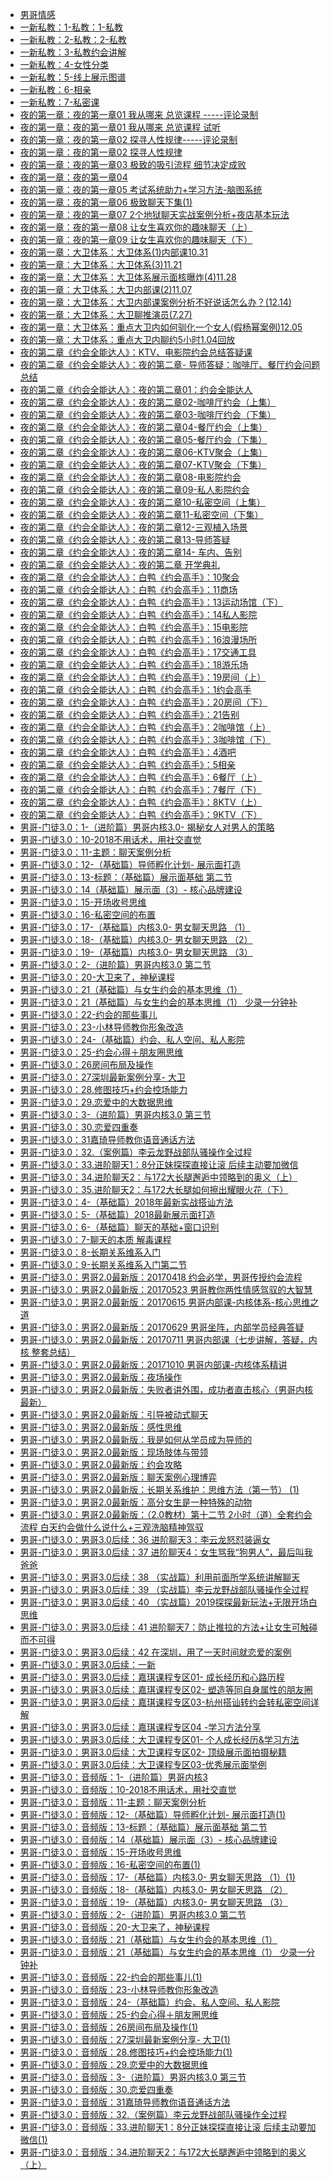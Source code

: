 +   [男哥情感](README.md)
+   [一新私教：1-私教：1-私教](一新私教：1-私教：1-私教.md)
+   [一新私教：2-私教：2-私教](一新私教：2-私教：2-私教.md)
+   [一新私教：3-私教约会讲解](一新私教：3-私教约会讲解.md)
+   [一新私教：4-女性分类](一新私教：4-女性分类.md)
+   [一新私教：5-线上展示图谱](一新私教：5-线上展示图谱.md)
+   [一新私教：6-相亲](一新私教：6-相亲.md)
+   [一新私教：7-私密课](一新私教：7-私密课.md)
+   [夜的第一章：夜的第一章01 我从哪来 总览课程 -----评论录制](夜的第一章：夜的第一章01我从哪来总览课程-----评论录制.md)
+   [夜的第一章：夜的第一章01 我从哪来 总览课程 试听](夜的第一章：夜的第一章01我从哪来总览课程试听.md)
+   [夜的第一章：夜的第一章02 探寻人性规律-----评论录制](夜的第一章：夜的第一章02探寻人性规律-----评论录制.md)
+   [夜的第一章：夜的第一章02 探寻人性规律](夜的第一章：夜的第一章02探寻人性规律.md)
+   [夜的第一章：夜的第一章03 极致的吸引流程 细节决定成败](夜的第一章：夜的第一章03极致的吸引流程细节决定成败.md)
+   [夜的第一章：夜的第一章04](夜的第一章：夜的第一章04.md)
+   [夜的第一章：夜的第一章05 考试系统助力+学习方法-脑图系统](夜的第一章：夜的第一章05考试系统助力+学习方法-脑图系统.md)
+   [夜的第一章：夜的第一章06 极致聊天下集(1)](夜的第一章：夜的第一章06极致聊天下集(1).md)
+   [夜的第一章：夜的第一章07 2个地狱聊天实战案例分析+夜店基本玩法](夜的第一章：夜的第一章072个地狱聊天实战案例分析+夜店基本玩法.md)
+   [夜的第一章：夜的第一章08 让女生喜欢你的趣味聊天（上）](夜的第一章：夜的第一章08让女生喜欢你的趣味聊天（上）.md)
+   [夜的第一章：夜的第一章09 让女生喜欢你的趣味聊天（下）](夜的第一章：夜的第一章09让女生喜欢你的趣味聊天（下）.md)
+   [夜的第一章：大卫体系：大卫体系(1)内部课10.31](夜的第一章：大卫体系：大卫体系(1)内部课10.31.md)
+   [夜的第一章：大卫体系：大卫体系(3)11.21](夜的第一章：大卫体系：大卫体系(3)11.21.md)
+   [夜的第一章：大卫体系：大卫体系展示面核曝炸(4)11.28](夜的第一章：大卫体系：大卫体系展示面核曝炸(4)11.28.md)
+   [夜的第一章：大卫体系：大卫内部课(2)11.07](夜的第一章：大卫体系：大卫内部课(2)11.07.md)
+   [夜的第一章：大卫体系：大卫内部课案例分析不好说话怎么办？(12.14)](夜的第一章：大卫体系：大卫内部课案例分析不好说话怎么办？(12.14).md)
+   [夜的第一章：大卫体系：大卫聊推演员(7.27)](夜的第一章：大卫体系：大卫聊推演员(7.27).md)
+   [夜的第一章：大卫体系：重点大卫内如何驯化一个女人(假杨幂案例)12.05](夜的第一章：大卫体系：重点大卫内如何驯化一个女人(假杨幂案例)12.05.md)
+   [夜的第一章：大卫体系：重点大卫内聊约5小时1.04回放](夜的第一章：大卫体系：重点大卫内聊约5小时1.04回放.md)
+   [夜的第二章《约会全能达人》：KTV、电影院约会总结答疑课](夜的第二章《约会全能达人》：KTV、电影院约会总结答疑课.md)
+   [夜的第二章《约会全能达人》：夜的第二章- 导师答疑：咖啡厅、餐厅约会问题总结](夜的第二章《约会全能达人》：夜的第二章-导师答疑：咖啡厅、餐厅约会问题总结.md)
+   [夜的第二章《约会全能达人》：夜的第二章01：约会全能达人](夜的第二章《约会全能达人》：夜的第二章01：约会全能达人.md)
+   [夜的第二章《约会全能达人》：夜的第二章02-咖啡厅约会（上集）](夜的第二章《约会全能达人》：夜的第二章02-咖啡厅约会（上集）.md)
+   [夜的第二章《约会全能达人》：夜的第二章03-咖啡厅约会（下集）](夜的第二章《约会全能达人》：夜的第二章03-咖啡厅约会（下集）.md)
+   [夜的第二章《约会全能达人》：夜的第二章04-餐厅约会（上集）](夜的第二章《约会全能达人》：夜的第二章04-餐厅约会（上集）.md)
+   [夜的第二章《约会全能达人》：夜的第二章05-餐厅约会（下集）](夜的第二章《约会全能达人》：夜的第二章05-餐厅约会（下集）.md)
+   [夜的第二章《约会全能达人》：夜的第二章06-KTV聚会（上集）](夜的第二章《约会全能达人》：夜的第二章06-KTV聚会（上集）.md)
+   [夜的第二章《约会全能达人》：夜的第二章07-KTV聚会（下集）](夜的第二章《约会全能达人》：夜的第二章07-KTV聚会（下集）.md)
+   [夜的第二章《约会全能达人》：夜的第二章08-电影院约会](夜的第二章《约会全能达人》：夜的第二章08-电影院约会.md)
+   [夜的第二章《约会全能达人》：夜的第二章09-私人影院约会](夜的第二章《约会全能达人》：夜的第二章09-私人影院约会.md)
+   [夜的第二章《约会全能达人》：夜的第二章10-私密空间（上集）](夜的第二章《约会全能达人》：夜的第二章10-私密空间（上集）.md)
+   [夜的第二章《约会全能达人》：夜的第二章11-私密空间（下集）](夜的第二章《约会全能达人》：夜的第二章11-私密空间（下集）.md)
+   [夜的第二章《约会全能达人》：夜的第二章12-三观植入场景](夜的第二章《约会全能达人》：夜的第二章12-三观植入场景.md)
+   [夜的第二章《约会全能达人》：夜的第二章13-导师答疑](夜的第二章《约会全能达人》：夜的第二章13-导师答疑.md)
+   [夜的第二章《约会全能达人》：夜的第二章14- 车内、告别](夜的第二章《约会全能达人》：夜的第二章14-车内、告别.md)
+   [夜的第二章《约会全能达人》：夜的第二章 开学典礼](夜的第二章《约会全能达人》：夜的第二章开学典礼.md)
+   [夜的第二章《约会全能达人》：白鸭《约会高手》：10聚会](夜的第二章《约会全能达人》：白鸭《约会高手》：10聚会.md)
+   [夜的第二章《约会全能达人》：白鸭《约会高手》：11商场](夜的第二章《约会全能达人》：白鸭《约会高手》：11商场.md)
+   [夜的第二章《约会全能达人》：白鸭《约会高手》：13运动场馆（下）](夜的第二章《约会全能达人》：白鸭《约会高手》：13运动场馆（下）.md)
+   [夜的第二章《约会全能达人》：白鸭《约会高手》：14私人影院](夜的第二章《约会全能达人》：白鸭《约会高手》：14私人影院.md)
+   [夜的第二章《约会全能达人》：白鸭《约会高手》：15电影院](夜的第二章《约会全能达人》：白鸭《约会高手》：15电影院.md)
+   [夜的第二章《约会全能达人》：白鸭《约会高手》：16浪漫场所](夜的第二章《约会全能达人》：白鸭《约会高手》：16浪漫场所.md)
+   [夜的第二章《约会全能达人》：白鸭《约会高手》：17交通工具](夜的第二章《约会全能达人》：白鸭《约会高手》：17交通工具.md)
+   [夜的第二章《约会全能达人》：白鸭《约会高手》：18游乐场](夜的第二章《约会全能达人》：白鸭《约会高手》：18游乐场.md)
+   [夜的第二章《约会全能达人》：白鸭《约会高手》：19房间（上）](夜的第二章《约会全能达人》：白鸭《约会高手》：19房间（上）.md)
+   [夜的第二章《约会全能达人》：白鸭《约会高手》：1约会高手](夜的第二章《约会全能达人》：白鸭《约会高手》：1约会高手.md)
+   [夜的第二章《约会全能达人》：白鸭《约会高手》：20房间（下）](夜的第二章《约会全能达人》：白鸭《约会高手》：20房间（下）.md)
+   [夜的第二章《约会全能达人》：白鸭《约会高手》：21告别](夜的第二章《约会全能达人》：白鸭《约会高手》：21告别.md)
+   [夜的第二章《约会全能达人》：白鸭《约会高手》：2咖啡馆（上）](夜的第二章《约会全能达人》：白鸭《约会高手》：2咖啡馆（上）.md)
+   [夜的第二章《约会全能达人》：白鸭《约会高手》：3咖啡馆（下）](夜的第二章《约会全能达人》：白鸭《约会高手》：3咖啡馆（下）.md)
+   [夜的第二章《约会全能达人》：白鸭《约会高手》：4酒吧](夜的第二章《约会全能达人》：白鸭《约会高手》：4酒吧.md)
+   [夜的第二章《约会全能达人》：白鸭《约会高手》：5相亲](夜的第二章《约会全能达人》：白鸭《约会高手》：5相亲.md)
+   [夜的第二章《约会全能达人》：白鸭《约会高手》：6餐厅（上）](夜的第二章《约会全能达人》：白鸭《约会高手》：6餐厅（上）.md)
+   [夜的第二章《约会全能达人》：白鸭《约会高手》：7餐厅（下）](夜的第二章《约会全能达人》：白鸭《约会高手》：7餐厅（下）.md)
+   [夜的第二章《约会全能达人》：白鸭《约会高手》：8KTV（上）](夜的第二章《约会全能达人》：白鸭《约会高手》：8KTV（上）.md)
+   [夜的第二章《约会全能达人》：白鸭《约会高手》：9KTV（下）](夜的第二章《约会全能达人》：白鸭《约会高手》：9KTV（下）.md)
+   [男哥-门徒3.0：1-（进阶篇）男哥内核3.0- 揭秘女人对男人的策略](男哥-门徒3.0：1-（进阶篇）男哥内核3.0-揭秘女人对男人的策略.md)
+   [男哥-门徒3.0：10-2018不用话术，用社交直觉](男哥-门徒3.0：10-2018不用话术，用社交直觉.md)
+   [男哥-门徒3.0：11-主题：聊天案例分析](男哥-门徒3.0：11-主题：聊天案例分析.md)
+   [男哥-门徒3.0：12-（基础篇）导师孵化计划- 展示面打造](男哥-门徒3.0：12-（基础篇）导师孵化计划-展示面打造.md)
+   [男哥-门徒3.0：13-标题：（基础篇）展示面基础 第二节](男哥-门徒3.0：13-标题：（基础篇）展示面基础第二节.md)
+   [男哥-门徒3.0：14（基础篇）展示面（3）- 核心品牌建设](男哥-门徒3.0：14（基础篇）展示面（3）-核心品牌建设.md)
+   [男哥-门徒3.0：15-开场收号思维](男哥-门徒3.0：15-开场收号思维.md)
+   [男哥-门徒3.0：16-私密空间的布置](男哥-门徒3.0：16-私密空间的布置.md)
+   [男哥-门徒3.0：17-（基础篇）内核3.0- 男女聊天思路 （1）](男哥-门徒3.0：17-（基础篇）内核3.0-男女聊天思路（1）.md)
+   [男哥-门徒3.0：18-（基础篇）内核3.0- 男女聊天思路 （2）](男哥-门徒3.0：18-（基础篇）内核3.0-男女聊天思路（2）.md)
+   [男哥-门徒3.0：19-（基础篇）内核3.0- 男女聊天思路 （3）](男哥-门徒3.0：19-（基础篇）内核3.0-男女聊天思路（3）.md)
+   [男哥-门徒3.0：2-（进阶篇）男哥内核3.0 第二节](男哥-门徒3.0：2-（进阶篇）男哥内核3.0第二节.md)
+   [男哥-门徒3.0：20-大卫来了，神秘课程](男哥-门徒3.0：20-大卫来了，神秘课程.md)
+   [男哥-门徒3.0：21（基础篇）与女生约会的基本思维（1）](男哥-门徒3.0：21（基础篇）与女生约会的基本思维（1）.md)
+   [男哥-门徒3.0：21（基础篇）与女生约会的基本思维（1） 少录一分钟补](男哥-门徒3.0：21（基础篇）与女生约会的基本思维（1）少录一分钟补.md)
+   [男哥-门徒3.0：22-约会的那些事儿](男哥-门徒3.0：22-约会的那些事儿.md)
+   [男哥-门徒3.0：23-小林导师教你形象改造](男哥-门徒3.0：23-小林导师教你形象改造.md)
+   [男哥-门徒3.0：24-（基础篇）约会、私人空间、私人影院](男哥-门徒3.0：24-（基础篇）约会、私人空间、私人影院.md)
+   [男哥-门徒3.0：25-约会心得＋朋友圈思维](男哥-门徒3.0：25-约会心得＋朋友圈思维.md)
+   [男哥-门徒3.0：26房间布局及操作](男哥-门徒3.0：26房间布局及操作.md)
+   [男哥-门徒3.0：27深圳最新案例分享- 大卫](男哥-门徒3.0：27深圳最新案例分享-大卫.md)
+   [男哥-门徒3.0：28.修图技巧+约会控场能力](男哥-门徒3.0：28.修图技巧+约会控场能力.md)
+   [男哥-门徒3.0：29.恋爱中的大数据思维](男哥-门徒3.0：29.恋爱中的大数据思维.md)
+   [男哥-门徒3.0：3-（进阶篇）男哥内核3.0 第三节](男哥-门徒3.0：3-（进阶篇）男哥内核3.0第三节.md)
+   [男哥-门徒3.0：30.恋爱四重奏](男哥-门徒3.0：30.恋爱四重奏.md)
+   [男哥-门徒3.0：31嘉琦导师教你语音通话方法](男哥-门徒3.0：31嘉琦导师教你语音通话方法.md)
+   [男哥-门徒3.0：32.（案例篇）李云龙野战部队骚操作全过程](男哥-门徒3.0：32.（案例篇）李云龙野战部队骚操作全过程.md)
+   [男哥-门徒3.0：33.进阶聊天1：8分正妹探探直接让滚 后续主动要加微信](男哥-门徒3.0：33.进阶聊天1：8分正妹探探直接让滚后续主动要加微信.md)
+   [男哥-门徒3.0：34.进阶聊天2：与172大长腿邂逅中领略到的奥义（上）](男哥-门徒3.0：34.进阶聊天2：与172大长腿邂逅中领略到的奥义（上）.md)
+   [男哥-门徒3.0：35.进阶聊天2：与172大长腿如何擦出耀眼火花（下）](男哥-门徒3.0：35.进阶聊天2：与172大长腿如何擦出耀眼火花（下）.md)
+   [男哥-门徒3.0：4-（基础篇）2018年最新实战搭讪方法](男哥-门徒3.0：4-（基础篇）2018年最新实战搭讪方法.md)
+   [男哥-门徒3.0：5-（基础篇）2018最新展示面打造](男哥-门徒3.0：5-（基础篇）2018最新展示面打造.md)
+   [男哥-门徒3.0：6-（基础篇）聊天的基础+窗口识别](男哥-门徒3.0：6-（基础篇）聊天的基础+窗口识别.md)
+   [男哥-门徒3.0：7-聊天的本质 解毒课程](男哥-门徒3.0：7-聊天的本质解毒课程.md)
+   [男哥-门徒3.0：8-长期关系维系入门](男哥-门徒3.0：8-长期关系维系入门.md)
+   [男哥-门徒3.0：9-长期关系维系入门第二节](男哥-门徒3.0：9-长期关系维系入门第二节.md)
+   [男哥-门徒3.0：男哥2.0最新版：20170418 约会必学，男哥传授约会流程](男哥-门徒3.0：男哥2.0最新版：20170418约会必学，男哥传授约会流程.md)
+   [男哥-门徒3.0：男哥2.0最新版：20170523 男哥教你两性情感驾驭的大智慧](男哥-门徒3.0：男哥2.0最新版：20170523男哥教你两性情感驾驭的大智慧.md)
+   [男哥-门徒3.0：男哥2.0最新版：20170615 男哥内部课-内核体系-核心思维之道](男哥-门徒3.0：男哥2.0最新版：20170615男哥内部课-内核体系-核心思维之道.md)
+   [男哥-门徒3.0：男哥2.0最新版：20170629 男哥坐阵，内部学员经典答疑](男哥-门徒3.0：男哥2.0最新版：20170629男哥坐阵，内部学员经典答疑.md)
+   [男哥-门徒3.0：男哥2.0最新版：20170711 男哥内部课（七步讲解，答疑，内核 整套总结）](男哥-门徒3.0：男哥2.0最新版：20170711男哥内部课（七步讲解，答疑，内核整套总结）.md)
+   [男哥-门徒3.0：男哥2.0最新版：20171010 男哥内部课-内核体系精讲](男哥-门徒3.0：男哥2.0最新版：20171010男哥内部课-内核体系精讲.md)
+   [男哥-门徒3.0：男哥2.0最新版：夜场操作](男哥-门徒3.0：男哥2.0最新版：夜场操作.md)
+   [男哥-门徒3.0：男哥2.0最新版：失败者讲外围，成功者直击核心（男哥内核最新）](男哥-门徒3.0：男哥2.0最新版：失败者讲外围，成功者直击核心（男哥内核最新）.md)
+   [男哥-门徒3.0：男哥2.0最新版：引导被动式聊天](男哥-门徒3.0：男哥2.0最新版：引导被动式聊天.md)
+   [男哥-门徒3.0：男哥2.0最新版：感性思维](男哥-门徒3.0：男哥2.0最新版：感性思维.md)
+   [男哥-门徒3.0：男哥2.0最新版：我是如何从学员成为导师的](男哥-门徒3.0：男哥2.0最新版：我是如何从学员成为导师的.md)
+   [男哥-门徒3.0：男哥2.0最新版：现场肢体与带领](男哥-门徒3.0：男哥2.0最新版：现场肢体与带领.md)
+   [男哥-门徒3.0：男哥2.0最新版：约会攻略](男哥-门徒3.0：男哥2.0最新版：约会攻略.md)
+   [男哥-门徒3.0：男哥2.0最新版：聊天案例心理博弈](男哥-门徒3.0：男哥2.0最新版：聊天案例心理博弈.md)
+   [男哥-门徒3.0：男哥2.0最新版：长期关系维护：思维方法（第一节） (1)](男哥-门徒3.0：男哥2.0最新版：长期关系维护：思维方法（第一节）(1).md)
+   [男哥-门徒3.0：男哥2.0最新版：高分女生是一种特殊的动物](男哥-门徒3.0：男哥2.0最新版：高分女生是一种特殊的动物.md)
+   [男哥-门徒3.0：男哥2.0最新版：（2.0教材）第十二节 2小时（道）全套约会流程 白天约会做什么说什么+三观洗脑精神驾驭](男哥-门徒3.0：男哥2.0最新版：（2.0教材）第十二节2小时（道）全套约会流程白天约会做什么说什么+三观洗脑精神驾驭.md)
+   [男哥-门徒3.0：男哥3.0后续：36 进阶聊天3：李云龙怒怼装逼女](男哥-门徒3.0：男哥3.0后续：36进阶聊天3：李云龙怒怼装逼女.md)
+   [男哥-门徒3.0：男哥3.0后续：37 进阶聊天4：女生骂我“狗男人”，最后叫我爸爸](男哥-门徒3.0：男哥3.0后续：37进阶聊天4：女生骂我“狗男人”，最后叫我爸爸.md)
+   [男哥-门徒3.0：男哥3.0后续：38 （实战篇）利用前面所学系统讲解聊天](男哥-门徒3.0：男哥3.0后续：38（实战篇）利用前面所学系统讲解聊天.md)
+   [男哥-门徒3.0：男哥3.0后续：39 （实战篇）李云龙野战部队骚操作全过程](男哥-门徒3.0：男哥3.0后续：39（实战篇）李云龙野战部队骚操作全过程.md)
+   [男哥-门徒3.0：男哥3.0后续：40 （实战篇）2019探探最新玩法+无限开场白思维](男哥-门徒3.0：男哥3.0后续：40（实战篇）2019探探最新玩法+无限开场白思维.md)
+   [男哥-门徒3.0：男哥3.0后续：41 进阶聊天7：防止推拉的方法+让女生可触碰而不可得](男哥-门徒3.0：男哥3.0后续：41进阶聊天7：防止推拉的方法+让女生可触碰而不可得.md)
+   [男哥-门徒3.0：男哥3.0后续：42 在深圳，用了一天时间就恋爱的案例](男哥-门徒3.0：男哥3.0后续：42在深圳，用了一天时间就恋爱的案例.md)
+   [男哥-门徒3.0：男哥3.0后续：一新](男哥-门徒3.0：男哥3.0后续：一新.md)
+   [男哥-门徒3.0：男哥3.0后续：嘉琪课程专区01- 成长经历和心路历程](男哥-门徒3.0：男哥3.0后续：嘉琪课程专区01-成长经历和心路历程.md)
+   [男哥-门徒3.0：男哥3.0后续：嘉琪课程专区02- 塑造等同自身属性的朋友圈](男哥-门徒3.0：男哥3.0后续：嘉琪课程专区02-塑造等同自身属性的朋友圈.md)
+   [男哥-门徒3.0：男哥3.0后续：嘉琪课程专区03-杭州搭讪转约会转私密空间详解](男哥-门徒3.0：男哥3.0后续：嘉琪课程专区03-杭州搭讪转约会转私密空间详解.md)
+   [男哥-门徒3.0：男哥3.0后续：嘉琪课程专区04 -学习方法分享](男哥-门徒3.0：男哥3.0后续：嘉琪课程专区04-学习方法分享.md)
+   [男哥-门徒3.0：男哥3.0后续：大卫课程专区01- 个人成长经历&学习方法](男哥-门徒3.0：男哥3.0后续：大卫课程专区01-个人成长经历&学习方法.md)
+   [男哥-门徒3.0：男哥3.0后续：大卫课程专区02- 顶级展示面拍摄秘籍](男哥-门徒3.0：男哥3.0后续：大卫课程专区02-顶级展示面拍摄秘籍.md)
+   [男哥-门徒3.0：男哥3.0后续：大卫课程专区03-优秀展示面举例](男哥-门徒3.0：男哥3.0后续：大卫课程专区03-优秀展示面举例.md)
+   [男哥-门徒3.0：音频版：1-（进阶篇）男哥内核3](男哥-门徒3.0：音频版：1-（进阶篇）男哥内核3.md)
+   [男哥-门徒3.0：音频版：10-2018不用话术，用社交直觉](男哥-门徒3.0：音频版：10-2018不用话术，用社交直觉.md)
+   [男哥-门徒3.0：音频版：11-主题：聊天案例分析](男哥-门徒3.0：音频版：11-主题：聊天案例分析.md)
+   [男哥-门徒3.0：音频版：12-（基础篇）导师孵化计划- 展示面打造(1)](男哥-门徒3.0：音频版：12-（基础篇）导师孵化计划-展示面打造(1).md)
+   [男哥-门徒3.0：音频版：13-标题：（基础篇）展示面基础 第二节](男哥-门徒3.0：音频版：13-标题：（基础篇）展示面基础第二节.md)
+   [男哥-门徒3.0：音频版：14（基础篇）展示面（3）- 核心品牌建设](男哥-门徒3.0：音频版：14（基础篇）展示面（3）-核心品牌建设.md)
+   [男哥-门徒3.0：音频版：15-开场收号思维](男哥-门徒3.0：音频版：15-开场收号思维.md)
+   [男哥-门徒3.0：音频版：16-私密空间的布置(1)](男哥-门徒3.0：音频版：16-私密空间的布置(1).md)
+   [男哥-门徒3.0：音频版：17-（基础篇）内核3.0- 男女聊天思路 （1）(1)](男哥-门徒3.0：音频版：17-（基础篇）内核3.0-男女聊天思路（1）(1).md)
+   [男哥-门徒3.0：音频版：18-（基础篇）内核3.0- 男女聊天思路 （2）](男哥-门徒3.0：音频版：18-（基础篇）内核3.0-男女聊天思路（2）.md)
+   [男哥-门徒3.0：音频版：19-（基础篇）内核3.0- 男女聊天思路 （3）](男哥-门徒3.0：音频版：19-（基础篇）内核3.0-男女聊天思路（3）.md)
+   [男哥-门徒3.0：音频版：2-（进阶篇）男哥内核3.0 第二节](男哥-门徒3.0：音频版：2-（进阶篇）男哥内核3.0第二节.md)
+   [男哥-门徒3.0：音频版：20-大卫来了，神秘课程](男哥-门徒3.0：音频版：20-大卫来了，神秘课程.md)
+   [男哥-门徒3.0：音频版：21（基础篇）与女生约会的基本思维（1）](男哥-门徒3.0：音频版：21（基础篇）与女生约会的基本思维（1）.md)
+   [男哥-门徒3.0：音频版：21（基础篇）与女生约会的基本思维（1） 少录一分钟补](男哥-门徒3.0：音频版：21（基础篇）与女生约会的基本思维（1）少录一分钟补.md)
+   [男哥-门徒3.0：音频版：22-约会的那些事儿(1)](男哥-门徒3.0：音频版：22-约会的那些事儿(1).md)
+   [男哥-门徒3.0：音频版：23-小林导师教你形象改造](男哥-门徒3.0：音频版：23-小林导师教你形象改造.md)
+   [男哥-门徒3.0：音频版：24-（基础篇）约会、私人空间、私人影院](男哥-门徒3.0：音频版：24-（基础篇）约会、私人空间、私人影院.md)
+   [男哥-门徒3.0：音频版：25-约会心得＋朋友圈思维](男哥-门徒3.0：音频版：25-约会心得＋朋友圈思维.md)
+   [男哥-门徒3.0：音频版：26房间布局及操作(1)](男哥-门徒3.0：音频版：26房间布局及操作(1).md)
+   [男哥-门徒3.0：音频版：27深圳最新案例分享- 大卫(1)](男哥-门徒3.0：音频版：27深圳最新案例分享-大卫(1).md)
+   [男哥-门徒3.0：音频版：28.修图技巧+约会控场能力(1)](男哥-门徒3.0：音频版：28.修图技巧+约会控场能力(1).md)
+   [男哥-门徒3.0：音频版：29.恋爱中的大数据思维](男哥-门徒3.0：音频版：29.恋爱中的大数据思维.md)
+   [男哥-门徒3.0：音频版：3-（进阶篇）男哥内核3.0 第三节](男哥-门徒3.0：音频版：3-（进阶篇）男哥内核3.0第三节.md)
+   [男哥-门徒3.0：音频版：30.恋爱四重奏](男哥-门徒3.0：音频版：30.恋爱四重奏.md)
+   [男哥-门徒3.0：音频版：31嘉琦导师教你语音通话方法](男哥-门徒3.0：音频版：31嘉琦导师教你语音通话方法.md)
+   [男哥-门徒3.0：音频版：32.（案例篇）李云龙野战部队骚操作全过程](男哥-门徒3.0：音频版：32.（案例篇）李云龙野战部队骚操作全过程.md)
+   [男哥-门徒3.0：音频版：33.进阶聊天1：8分正妹探探直接让滚 后续主动要加微信(1)](男哥-门徒3.0：音频版：33.进阶聊天1：8分正妹探探直接让滚后续主动要加微信(1).md)
+   [男哥-门徒3.0：音频版：34.进阶聊天2：与172大长腿邂逅中领略到的奥义（上）](男哥-门徒3.0：音频版：34.进阶聊天2：与172大长腿邂逅中领略到的奥义（上）.md)